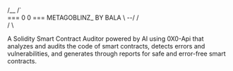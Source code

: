 
  /\__
 /`    \
=== 0  0 ===    METAGOBLINZ_ BY BALA
  \  --/
 /      \
/        \




A Solidity Smart Contract Auditor powered by AI using 0X0-Api that analyzes and audits the code of smart contracts, detects errors and vulnerabilities, and generates through reports for safe and error-free smart contracts.
